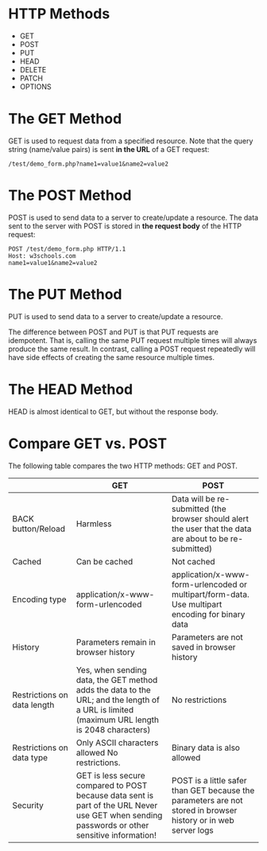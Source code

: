 # HTTP Methods
- GET
- POST
- PUT
- HEAD
- DELETE
- PATCH
- OPTIONS

# The GET Method
GET is used to request data from a specified resource. 
Note that the query string (name/value pairs) is sent **in the URL** of a GET request:
```
/test/demo_form.php?name1=value1&name2=value2
```

# The POST Method
POST is used to send data to a server to create/update a resource.
The data sent to the server with POST is stored in **the request body** of the HTTP request:
```
POST /test/demo_form.php HTTP/1.1
Host: w3schools.com
name1=value1&name2=value2
```

# The PUT Method
PUT is used to send data to a server to create/update a resource.

The difference between POST and PUT is that PUT requests are idempotent. That is, calling the same PUT request 
multiple times will always produce the same result. In contrast, calling a POST request repeatedly will have 
side effects of creating the same resource multiple times.


# The HEAD Method
HEAD is almost identical to GET, but without the response body.


# Compare GET vs. POST
The following table compares the two HTTP methods: GET and POST.

|                      |                      GET                        |                     POST                     |
|----------------------|-------------------------------------------------|----------------------------------------------|
| BACK button/Reload	   | Harmless	| Data will be re-submitted (the browser should alert the user that the data are about to be re-submitted) |
| Cached	|Can be cached|Not cached |
| Encoding type	| application/x-www-form-urlencoded	| application/x-www-form-urlencoded or multipart/form-data. Use multipart encoding for binary data |
| History	| Parameters remain in browser history |Parameters are not saved in browser history|
| Restrictions on data length |	Yes, when sending data, the GET method adds the data to the URL; and the length of a URL is limited (maximum URL length is 2048 characters) |	No restrictions |
| Restrictions on data type | Only ASCII characters allowed	No restrictions. | Binary data is also allowed |
| Security | GET is less secure compared to POST because data sent is part of the URL Never use GET when sending passwords or other sensitive information! | POST is a little safer than GET because the parameters are not stored in browser history or in web server logs|
